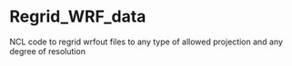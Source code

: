 # Regrid_WRF_data
NCL code to regrid wrfout files to any type of allowed projection and any degree of resolution
